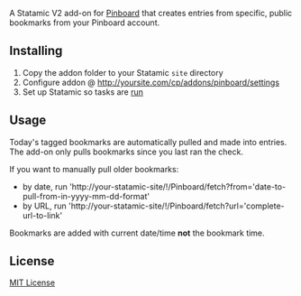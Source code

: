 A Statamic V2 add-on for [Pinboard](https://pinboard.in) that creates entries from specific, public bookmarks from your Pinboard account.

## Installing
1. Copy the addon folder to your Statamic `site` directory
2. Configure addon @ http://yoursite.com/cp/addons/pinboard/settings
3. Set up Statamic so tasks are [run](https://docs.statamic.com/addons/classes/tasks#starting)

## Usage

Today's tagged bookmarks are automatically pulled and made into entries. The add-on only pulls bookmarks since you last ran the check.

If you want to manually pull older bookmarks:

* by date, run 'http://your-statamic-site/!/Pinboard/fetch?from='date-to-pull-from-in-yyyy-mm-dd-format'
* by URL, run 'http://your-statamic-site/!/Pinboard/fetch?url='complete-url-to-link'

Bookmarks are added with current date/time **not** the bookmark time.

## License

[MIT License](http://emd.mit-license.org)
